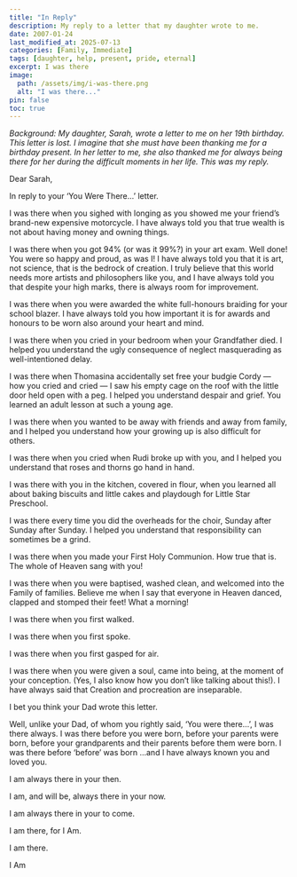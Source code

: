 ```yaml
---
title: "In Reply"
description: My reply to a letter that my daughter wrote to me.
date: 2007-01-24
last_modified_at: 2025-07-13
categories: [Family, Immediate]
tags: [daughter, help, present, pride, eternal]
excerpt: I was there
image:
  path: /assets/img/i-was-there.png
  alt: "I was there..."
pin: false
toc: true
---
```


*Background: My daughter, Sarah, wrote a letter to me on her 19th birthday. This letter is lost. I imagine that she must have been thanking me for a birthday present. In her letter to me, she also thanked me for always being there for her during the difficult moments in her life. This was my reply.*


Dear Sarah,

In reply to your ‘You Were There...’ letter.

I was there when you sighed with longing as you showed me your friend’s brand-new expensive motorcycle. I have always told you that true wealth is not about having money and owning things.

I was there when you got 94% (or was it 99%?) in your art exam. Well done! You were so happy and proud, as was I! I have always told you that it is art, not science, that is the bedrock of creation. I truly believe that this world needs more artists and philosophers like you, and I have always told you that despite your high marks, there is always room for improvement.

I was there when you were awarded the white full-honours braiding for your school blazer. I have always told you how important it is for awards and honours to be worn also around your heart and mind.

I was there when you cried in your bedroom when your Grandfather died. I helped you understand the ugly consequence of neglect masquerading as well-intentioned delay. 

I was there when Thomasina accidentally set free your budgie Cordy — how you cried and cried — I saw his empty cage on the roof with the little door held open with a peg. I helped you understand despair and grief. You learned an adult lesson at such a young age.

I was there when you wanted to be away with friends and away from family, and I helped you understand how your growing up is also difficult for others. 

I was there when you cried when Rudi broke up with you, and I helped you understand that roses and thorns go hand in hand.  

I was there with you in the kitchen, covered in flour, when you learned all about baking biscuits and little cakes and playdough for Little Star Preschool.

I was there every time you did the overheads for the choir, Sunday after Sunday after Sunday. I helped you understand that responsibility can sometimes be a grind.

I was there when you made your First Holy Communion. How true that is. The whole of Heaven sang with you!  

I was there when you were baptised, washed clean, and welcomed into the Family of families. Believe me when I say that everyone in Heaven danced, clapped and stomped their feet! What a morning!

I was there when you first walked.

I was there when you first spoke.

I was there when you first gasped for air.

I was there when you were given a soul, came into being, at the moment of your conception. (Yes, I also know how you don’t like talking about this!). I have always said that Creation and procreation are inseparable.

I bet you think your Dad wrote this letter.

Well, unlike your Dad, of whom you rightly said, ‘You were there…’, I was there always. I was there before you were born, before your parents were born, before your grandparents and their parents before them were born. I was there before ‘before’ was born …and I have always known you and loved you.

I am always there in your then.

I am, and will be, always there in your now.

I am always there in your to come.

I am there, for I Am.

I am there.

I Am
